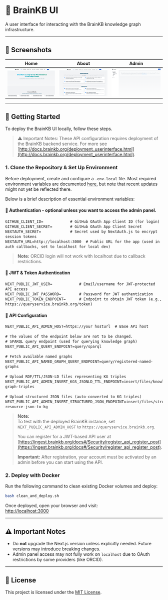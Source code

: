 # 🧠 BrainKB UI

A user interface for interacting with the BrainKB knowledge graph infrastructure.

---

## 📸 Screenshots
| Home | About | Admin |
|------|-------|-----|
| ![](images/home.png) | ![](images/about.png) | ![](images/admin.png) |

---

## 🚀 Getting Started

To deploy the BrainKB UI locally, follow these steps.

> ⚠️ Important Notes: These API configuration requires deployment of the BrainKB backend service. For more see [http://docs.brainkb.org/deployment_userinterface.html](http://docs.brainkb.org/deployment_userinterface.html).  

### 1. Clone the Repository & Set Up Environment

Before deployment, create and configure a `.env.local` file. Most required environment variables are documented [here](http://docs.brainkb.org/deployment_userinterface.html), but note that recent updates might not yet be reflected there.

Below is a brief description of essential environment variables:

#### 🔐 Authentication - optional unless you want to access the admin panel.
```env
GITHUB_CLIENT_ID=            # GitHub OAuth App Client ID (for login)
GITHUB_CLIENT_SECRET=        # GitHub OAuth App Client Secret
NEXTAUTH_SECRET=             # Secret used by NextAuth.js to encrypt session tokens
NEXTAUTH_URL=http://localhost:3000  # Public URL for the app (used in auth callbacks, set to localhost for local dev)
```

> **Note:** ORCID login will not work with localhost due to callback restrictions.

#### 🔑 JWT & Token Authentication
```env
NEXT_PUBLIC_JWT_USER=            # Email/username for JWT-protected API access
NEXT_PUBLIC_JWT_PASSWORD=        # Password for JWT authentication
NEXT_PUBLIC_TOKEN_ENDPOINT=      # Endpoint to obtain JWT token (e.g., https://queryservice.brainkb.org/token)
```

#### 🧠 API Configuration
```env
NEXT_PUBLIC_API_ADMIN_HOST=https://your hosturl  # Base API host

# The values of the endpoint below are not to be changed.
# SPARQL query endpoint (used for querying knowledge graph)
NEXT_PUBLIC_API_QUERY_ENDPOINT=query/sparql

# Fetch available named graphs
NEXT_PUBLIC_API_NAMED_GRAPH_QUERY_ENDPOINT=query/registered-named-graphs

# Upload RDF/TTL/JSON-LD files representing KG triples
NEXT_PUBLIC_API_ADMIN_INSERT_KGS_JSONLD_TTL_ENDPOINT=insert/files/knowledge-graph-triples

# Upload structured JSON files (auto-converted to KG triples)
NEXT_PUBLIC_API_ADMIN_INSERT_STRUCTURED_JSON_ENDPOINT=insert/files/structured-resource-json-to-kg
```

> **Note:**  
> To test with the deployed BrainKB instance, set `NEXT_PUBLIC_API_ADMIN_HOST` to `https://queryservice.brainkb.org`.  
> 
> You can register for a JWT-based API user at [https://ingest.brainkb.org/docs#/Security/register_api_register_post](https://ingest.brainkb.org/docs#/Security/register_api_register_post).  
> 
> **Important:** After registration, your account must be activated by an admin before you can start using the API.


### 2. Deploy with Docker

Run the following command to clean existing Docker volumes and deploy:

```bash
bash clean_and_deploy.sh
```

Once deployed, open your browser and visit:  
[http://localhost:3000](http://localhost:3000)

---

## ⚠️ Important Notes

- Do **not** upgrade the Next.js version unless explicitly needed. Future versions may introduce breaking changes.
- Admin panel access may not fully work on `localhost` due to OAuth restrictions by some providers (like ORCID).

---

## 📄 License

This project is licensed under the [MIT License](LICENSE).
